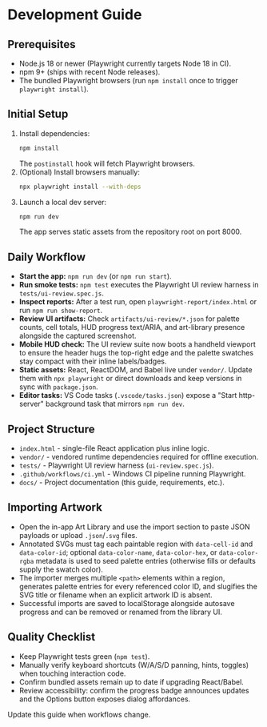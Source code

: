 # Development Guide

## Prerequisites
- Node.js 18 or newer (Playwright currently targets Node 18 in CI).
- npm 9+ (ships with recent Node releases).
- The bundled Playwright browsers (run `npm install` once to trigger `playwright install`).

## Initial Setup
1. Install dependencies:
   ```bash
   npm install
   ```
   The `postinstall` hook will fetch Playwright browsers.
2. (Optional) Install browsers manually:
   ```bash
   npx playwright install --with-deps
   ```
3. Launch a local dev server:
   ```bash
   npm run dev
   ```
   The app serves static assets from the repository root on port 8000.

## Daily Workflow
- **Start the app:** `npm run dev` (or `npm run start`).
- **Run smoke tests:** `npm test` executes the Playwright UI review harness in `tests/ui-review.spec.js`.
- **Inspect reports:** After a test run, open `playwright-report/index.html` or run `npm run show-report`.
- **Review UI artifacts:** Check `artifacts/ui-review/*.json` for palette counts, cell totals, HUD progress text/ARIA, and art-library presence alongside the captured screenshot.
- **Mobile HUD check:** The UI review suite now boots a handheld viewport to ensure the header hugs the top-right edge and the palette swatches stay compact with their inline labels/badges.
- **Static assets:** React, ReactDOM, and Babel live under `vendor/`. Update them with `npx playwright` or direct downloads and keep versions in sync with `package.json`.
- **Editor tasks:** VS Code tasks (`.vscode/tasks.json`) expose a "Start http-server" background task that mirrors `npm run dev`.

## Project Structure
- `index.html` - single-file React application plus inline logic.
- `vendor/` - vendored runtime dependencies required for offline execution.
- `tests/` - Playwright UI review harness (`ui-review.spec.js`).
- `.github/workflows/ci.yml` - Windows CI pipeline running Playwright.
- `docs/` - Project documentation (this guide, requirements, etc.).

## Importing Artwork
- Open the in-app Art Library and use the import section to paste JSON payloads or upload `.json`/`.svg` files.
- Annotated SVGs must tag each paintable region with `data-cell-id` and `data-color-id`; optional `data-color-name`, `data-color-hex`, or `data-color-rgba` metadata is used to seed palette entries (otherwise fills or defaults supply the swatch color).
- The importer merges multiple `<path>` elements within a region, generates palette entries for every referenced color ID, and slugifies the SVG title or filename when an explicit artwork ID is absent.
- Successful imports are saved to localStorage alongside autosave progress and can be removed or renamed from the library UI.

## Quality Checklist
- Keep Playwright tests green (`npm test`).
- Manually verify keyboard shortcuts (W/A/S/D panning, hints, toggles) when touching interaction code.
- Confirm bundled assets remain up to date if upgrading React/Babel.
- Review accessibility: confirm the progress badge announces updates and the Options button exposes dialog affordances.

Update this guide when workflows change.

